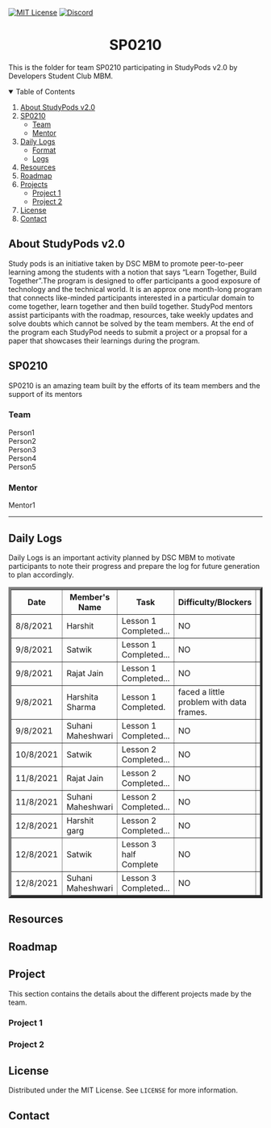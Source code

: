 <!-- PROJECT SHIELDS -->
[![MIT License][license-shield]][license-url]
[![Discord][discord-shield]][discord-url]

<h1 align="center"> SP0210 </h1>

This is the folder for team SP0210 participating in StudyPods v2.0 by Developers Student Club MBM.

<details open="open">
  <summary>Table of Contents</summary>
  <ol>
    <li>
      <a href="#about-studypods-v2.0">About StudyPods v2.0</a>
    </li>
    <li>
      <a href="#sp0201">SP0210</a>
      <ul>
        <li><a href="#team">Team</a></li>
        <li><a href="#mentor">Mentor</a></li>
      </ul>
    </li>
    <li>
      <a href="#daily-logs">Daily Logs</a>
      <ul>
        <li><a href="#format">Format</a></li>
        <li><a href="#logs">Logs</a></li>
      </ul>
    </li>
    <li><a href="#resources">Resources</a></li>
    <li><a href="#roadmap">Roadmap</a></li>
    <li>
      <a href="#project">Projects</a>
      <ul>
      <!--
        <li><a href="#overview">Overview</a></li>
        <li>
          <a href="#getting-started">Getting Started</a>
          <ul>
            <li><a href="#prerequisites">Prerequisites</a></li>
            <li><a href="#installation">Installation</a></li>
          </ul>  
        </li>
      -->
      <li><a href="#project-1">Project 1</a></li>
      <li><a href="#project-2">Project 2</a></li>
      </ul>
    </li>
    <li><a href="#license">License</a></li>
    <li><a href="#contact">Contact</a></li>
  </ol>
</details>

## About StudyPods v2.0

Study pods is an initiative taken by DSC MBM to promote peer-to-peer learning among the students with a notion that says “Learn Together, Build Together”.The program is designed to offer participants a good exposure of technology and the technical world. It is an approx one month-long program that connects like-minded participants interested in a particular domain to come together, learn together and then build together. StudyPod mentors assist participants with the roadmap, resources, take weekly updates and solve doubts which cannot be solved by the team members. At the end of the program each StudyPod needs to submit a project or a propsal for a paper that showcases their learnings during the program.

## SP0210

SP0210 is an amazing team built by the efforts of its team members and the support of its mentors

### Team

Person1<br>
Person2<br>
Person3<br>
Person4<br>
Person5

### Mentor

Mentor1

<hr/>

## Daily Logs
Daily Logs is an important activity planned by DSC MBM to motivate participants to note their progress and prepare the log for future generation to plan accordingly.

<table border="5">
        <thead>
            <tr>
                <th width="350">Date</th>
                <th width="350">Member's Name</th>
                <th width="350">Task</th>
                <th width="350">Difficulty/Blockers</th>
                <th width="350">Solution</th>
            </thead>
            <tbody>
              <tr>
                <td>8/8/2021</td>
                <td>Harshit</td>
                <td>Lesson 1 Completed...</td>
                <td>NO</td>
                <td></td>
              </tr>
              <tr>
                <td>9/8/2021</td>
                <td>Satwik</td>
                <td>Lesson 1 Completed...</td>
                <td>NO</td>
                <td></td>
              </tr>
              <tr>
                <td>9/8/2021</td>
                <td>Rajat Jain</td>
                <td>Lesson 1 Completed...</td>
                <td>NO</td>
                <td></td>
              </tr>
              <tr>
                <td>9/8/2021</td>
                <td>Harshita Sharma</td>
                <td>Lesson 1 Completed.</td>
                <td>faced a little problem with data frames.</td>
                <td></td>
              </tr>
              <tr>
                <td>9/8/2021</td>
                <td>Suhani Maheshwari</td>
                <td>Lesson 1 Completed...</td>
                <td>NO</td>
                <td></td>
              </tr>
              <tr>
                <td>10/8/2021</td>
                <td>Satwik</td>
                <td>Lesson 2 Completed...</td>
                <td>NO</td>
                <td></td>
              </tr>
               <tr>
                <td>11/8/2021</td>
                <td>Rajat Jain</td>
                <td>Lesson 2 Completed...</td>
                <td>NO</td>
                <td></td>
              </tr>
              <tr>
                <td>11/8/2021</td>
                <td>Suhani Maheshwari</td>
                <td>Lesson 2 Completed...</td>
                <td>NO</td>
                <td></td>
              </tr>
               <tr>
                <td>12/8/2021</td>
                <td>Harshit garg</td>
                <td>Lesson 2 Completed...</td>
                <td>NO</td>
                <td></td>
              </tr>
              <tr>
                <td>12/8/2021</td>
                <td>Satwik</td>
                <td>Lesson 3 half Complete</td>
                <td>NO</td>
                <td></td>
              </tr>
              <tr>
                <td>12/8/2021</td>
                <td>Suhani Maheshwari</td>
                <td>Lesson 3 Completed...</td>
                <td>NO</td>
                <td></td>
              </tr>
            </tbody>
        </table>

## Resources

## Roadmap

## Project

This section contains the details about the different projects made by the team.

### Project 1

<!-- Add the summary of the project along with the link to the markdown file for the project. Check out the Sample Project.md to get the idea of the structure of the Project file.
-->

### Project 2

## License

Distributed under the MIT License. See `LICENSE` for more information.

## Contact

<!-- Share your contact details. Preferrably these details
Email
LinkedIn
GitHub

Note: Do not share your mobile number as it will expose it over the internet
-->

<!-- MARKDOWN LINKS & IMAGES -->
[license-shield]: https://img.shields.io/github/license/dscmbm/StudyPods-v2.0?style=for-the-badge
[license-url]: https://github.com/dscmbm/StudyPods-v2.0/blob/main/LICENSE
[discord-shield]: https://img.shields.io/discord/864499877723504640?style=for-the-badge
[discord-url]: https://discord.gg/fe9s82cE56
